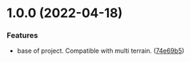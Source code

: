 # 1.0.0 (2022-04-18)


### Features

* base of project. Compatible with multi terrain. ([74e69b5](https://github.com/OpenSourceUnityPackage/InfluenceMap/commit/74e69b5b4f74ccfd4a406df86fef3c1bb09e6861))
